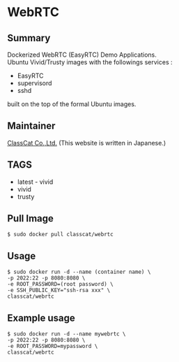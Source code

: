 # WebRTC

## Summary

Dockerized WebRTC (EasyRTC) Demo Applications.  
Ubuntu Vivid/Trusty images with the followings services :

+ EasyRTC
+ supervisord
+ sshd

built on the top of the formal Ubuntu images.

## Maintainer

[ClassCat Co.,Ltd.](http://www.classcat.com/) (This website is written in Japanese.)

## TAGS

+ latest - vivid
+ vivid
+ trusty

## Pull Image

```
$ sudo docker pull classcat/webrtc
```

## Usage

```
$ sudo docker run -d --name (container name) \  
-p 2022:22 -p 8080:8080 \  
-e ROOT_PASSWORD=(root password) \  
-e SSH_PUBLIC_KEY="ssh-rsa xxx" \  
classcat/webrtc
```

## Example usage

```
$ sudo docker run -d --name mywebrtc \  
-p 2022:22 -p 8080:8080 \  
-e ROOT_PASSWORD=mypassword \  
classcat/webrtc
```

